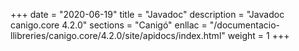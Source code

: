 +++
date        = "2020-06-19"
title       = "Javadoc"
description = "Javadoc canigo.core 4.2.0"
sections    = "Canigó"
enllac		= "/documentacio-llibreries/canigo.core/4.2.0/site/apidocs/index.html"
weight		= 1
+++
